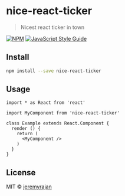 # nice-react-ticker

> Nicest react ticker in town

[![NPM](https://img.shields.io/npm/v/nice-react-ticker.svg)](https://www.npmjs.com/package/nice-react-ticker) [![JavaScript Style Guide](https://img.shields.io/badge/code_style-standard-brightgreen.svg)](https://standardjs.com)

## Install

```bash
npm install --save nice-react-ticker
```

## Usage

```tsx
import * as React from 'react'

import MyComponent from 'nice-react-ticker'

class Example extends React.Component {
  render () {
    return (
      <MyComponent />
    )
  }
}
```

## License

MIT © [jeremyrajan](https://github.com/jeremyrajan)
